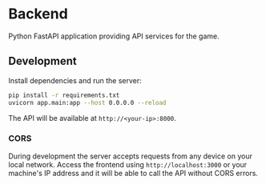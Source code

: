 # Backend

Python FastAPI application providing API services for the game.

## Development

Install dependencies and run the server:

```bash
pip install -r requirements.txt
uvicorn app.main:app --host 0.0.0.0 --reload
```

The API will be available at `http://<your-ip>:8000`.

### CORS

During development the server accepts requests from any device on your local
network. Access the frontend using `http://localhost:3000` or your machine's IP
address and it will be able to call the API without CORS errors.
